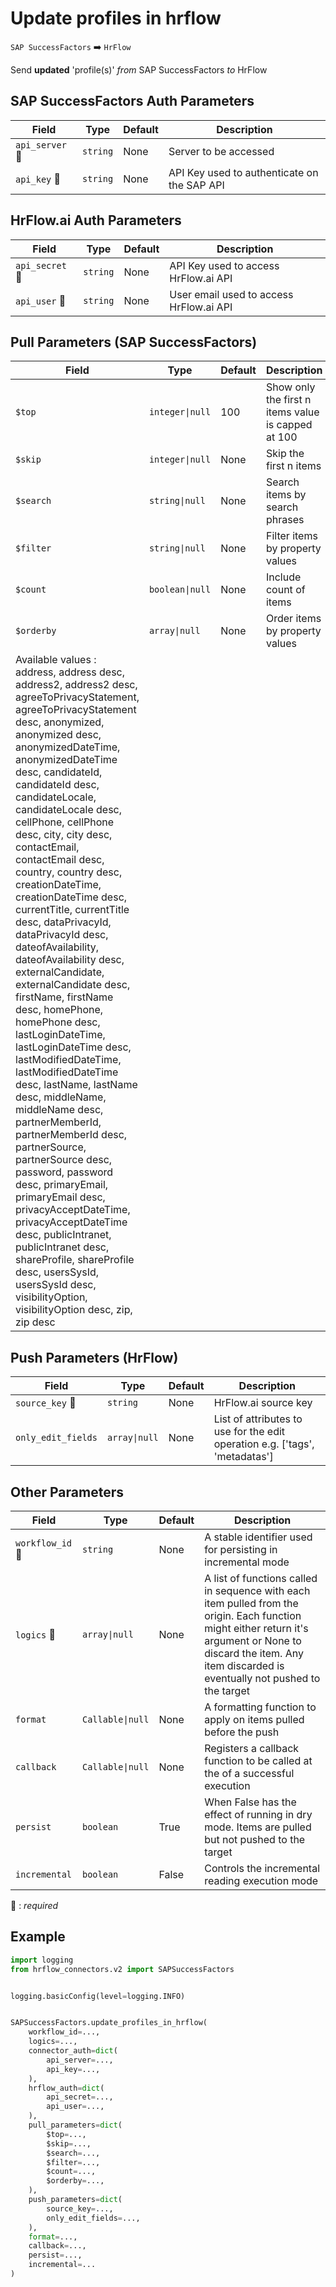 # Update profiles in hrflow
`SAP SuccessFactors` :arrow_right: `HrFlow`

Send **updated** 'profile(s)' _from_ SAP SuccessFactors _to_ HrFlow



## SAP SuccessFactors Auth Parameters

| Field | Type | Default | Description |
| ----- | ---- | ------- | ----------- |
| `api_server` :red_circle: | `string` | None | Server to be accessed |
| `api_key` :red_circle: | `string` | None | API Key used to authenticate on the SAP API |

## HrFlow.ai Auth Parameters

| Field | Type | Default | Description |
| ----- | ---- | ------- | ----------- |
| `api_secret` :red_circle: | `string` | None | API Key used to access HrFlow.ai API |
| `api_user` :red_circle: | `string` | None | User email used to access HrFlow.ai API |

## Pull Parameters (SAP SuccessFactors)

| Field | Type | Default | Description |
| ----- | ---- | ------- | ----------- |
| `$top`  | `integer\|null` | 100 | Show only the first n items value is capped at 100 |
| `$skip`  | `integer\|null` | None | Skip the first n items |
| `$search`  | `string\|null` | None | Search items by search phrases |
| `$filter`  | `string\|null` | None | Filter items by property values |
| `$count`  | `boolean\|null` | None | Include count of items |
| `$orderby`  | `array\|null` | None | Order items by property values
Available values : address, address desc, address2, address2 desc, agreeToPrivacyStatement, agreeToPrivacyStatement desc, anonymized, anonymized desc, anonymizedDateTime, anonymizedDateTime desc, candidateId, candidateId desc, candidateLocale, candidateLocale desc, cellPhone, cellPhone desc, city, city desc, contactEmail, contactEmail desc, country, country desc, creationDateTime, creationDateTime desc, currentTitle, currentTitle desc, dataPrivacyId, dataPrivacyId desc, dateofAvailability, dateofAvailability desc, externalCandidate, externalCandidate desc, firstName, firstName desc, homePhone, homePhone desc, lastLoginDateTime, lastLoginDateTime desc, lastModifiedDateTime, lastModifiedDateTime desc, lastName, lastName desc, middleName, middleName desc, partnerMemberId, partnerMemberId desc, partnerSource, partnerSource desc, password, password desc, primaryEmail, primaryEmail desc, privacyAcceptDateTime, privacyAcceptDateTime desc, publicIntranet, publicIntranet desc, shareProfile, shareProfile desc, usersSysId, usersSysId desc, visibilityOption, visibilityOption desc, zip, zip desc |

## Push Parameters (HrFlow)

| Field | Type | Default | Description |
| ----- | ---- | ------- | ----------- |
| `source_key` :red_circle: | `string` | None | HrFlow.ai source key |
| `only_edit_fields`  | `array\|null` | None | List of attributes to use for the edit operation e.g. ['tags', 'metadatas'] |

## Other Parameters

| Field | Type | Default | Description |
| ----- | ---- | ------- | ----------- |
| `workflow_id` :red_circle: | `string` | None | A stable identifier used for persisting in incremental mode |
| `logics` :red_circle: | `array\|null` | None | A list of functions called in sequence with each item pulled from the origin. Each function might either return it's argument or None to discard the item. Any item discarded is eventually not pushed to the target |
| `format`  | `Callable\|null` | None | A formatting function to apply on items pulled before the push |
| `callback`  | `Callable\|null` | None | Registers a callback function to be called at the of a successful execution |
| `persist`  | `boolean` | True | When False has the effect of running in dry mode. Items are pulled but not pushed to the target |
| `incremental`  | `boolean` | False | Controls the incremental reading execution mode |

:red_circle: : *required*

## Example

```python
import logging
from hrflow_connectors.v2 import SAPSuccessFactors


logging.basicConfig(level=logging.INFO)


SAPSuccessFactors.update_profiles_in_hrflow(
    workflow_id=...,
    logics=...,
    connector_auth=dict(
        api_server=...,
        api_key=...,
    ),
    hrflow_auth=dict(
        api_secret=...,
        api_user=...,
    ),
    pull_parameters=dict(
        $top=...,
        $skip=...,
        $search=...,
        $filter=...,
        $count=...,
        $orderby=...,
    ),
    push_parameters=dict(
        source_key=...,
        only_edit_fields=...,
    ),
    format=...,
    callback=...,
    persist=...,
    incremental=...
)
```